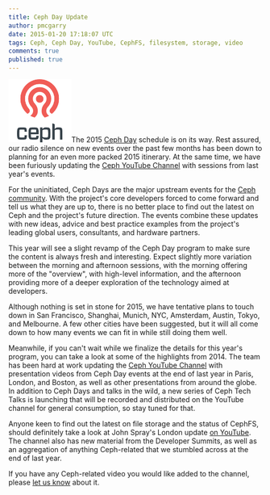 ```yaml
---
title: Ceph Day Update
author: pmcgarry
date: 2015-01-20 17:18:07 UTC
tags: Ceph, Ceph Day, YouTube, CephFS, filesystem, storage, video
comments: true
published: true
---
```


![](/images/blog/ceph-logo.png)The 2015 [Ceph Day](http://ceph.com/cephdays/) schedule is on its way. Rest assured, our radio silence on new events over the past few months has been down to planning for an even more packed 2015 itinerary. At the same time, we have been furiously updating the [Ceph YouTube Channel](https://www.youtube.com/channel/UCno-Fry25FJ7B4RycCxOtfw) with sessions from last year's events.

For the uninitiated, Ceph Days are the major upstream events for the [Ceph community](http://ceph.com/). With the project's core developers forced to come forward and tell us what they are up to, there is no better place to find out the latest on Ceph and the project's future direction. The events combine these updates with new ideas, advice and best practice examples from the project's leading global users, consultants, and hardware partners.

This year will see a slight revamp of the Ceph Day program to make sure the content is always fresh and interesting. Expect slightly more variation between the morning and afternoon sessions, with the morning offering more of the "overview", with high-level information, and the
afternoon providing more of a deeper exploration of the technology aimed at developers.

Although nothing is set in stone for 2015, we have tentative plans to touch down in San Francisco, Shanghai, Munich, NYC, Amsterdam, Austin, Tokyo, and Melbourne. A few other cities have been suggested, but it will all come down to how many events we can fit in while still doing them well.

Meanwhile, if you can't wait while we finalize the details for this year's program, you can take a look at some of the highlights from 2014. The team has been hard at work updating the [Ceph YouTube Channel](https://www.youtube.com/channel/UCno-Fry25FJ7B4RycCxOtfw) with
presentation videos from Ceph Day events at the end of last year in Paris, London, and Boston, as well as other presentations from around the globe. In addition to Ceph Days and talks in the wild, a new series of Ceph Tech Talks is launching that will be recorded and distributed on the YouTube channel for general consumption, so stay tuned for that.

Anyone keen to find out the latest on file storage and the status of CephFS, should definitely take a look at John Spray's London update [on YouTube](https://www.youtube.com/watch?v=_JK1eFenY6I). The channel also has new material from the Developer Summits, as well as an aggregation of anything Ceph-related that we stumbled across at the end of last year.

If you have any Ceph-related video you would like added to the channel, please <a href="mailto:community@inktank.com">let us know</a> about it.